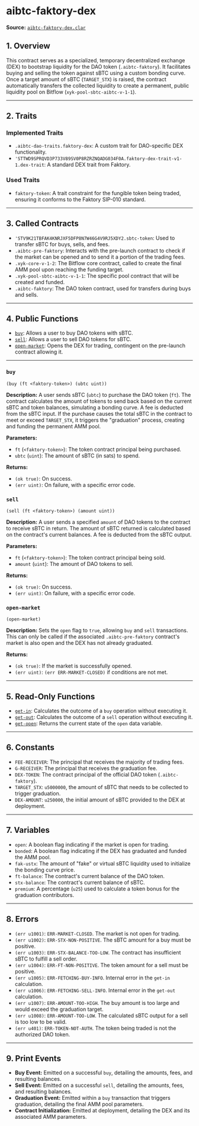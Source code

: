 # aibtc-faktory-dex

**Source:** [`aibtc-faktory-dex.clar`](../../../../contracts/dao/token/aibtc-faktory-dex.clar)

## 1. Overview

This contract serves as a specialized, temporary decentralized exchange (DEX) to bootstrap liquidity for the DAO token (`.aibtc-faktory`). It facilitates buying and selling the token against sBTC using a custom bonding curve. Once a target amount of sBTC (`TARGET_STX`) is raised, the contract automatically transfers the collected liquidity to create a permanent, public liquidity pool on Bitflow (`xyk-pool-sbtc-aibtc-v-1-1`).

---

## 2. Traits

### Implemented Traits
- `.aibtc-dao-traits.faktory-dex`: A custom trait for DAO-specific DEX functionality.
- `'STTWD9SPRQVD3P733V89SV0P8RZRZNQADG034F0A.faktory-dex-trait-v1-1.dex-trait`: A standard DEX trait from Faktory.

### Used Traits
- `faktory-token`: A trait constraint for the fungible token being traded, ensuring it conforms to the Faktory SIP-010 standard.

---

## 3. Called Contracts

- `'STV9K21TBFAK4KNRJXF5DFP8N7W46G4V9RJ5XDY2.sbtc-token`: Used to transfer sBTC for buys, sells, and fees.
- `.aibtc-pre-faktory`: Interacts with the pre-launch contract to check if the market can be opened and to send it a portion of the trading fees.
- `.xyk-core-v-1-2`: The Bitflow core contract, called to create the final AMM pool upon reaching the funding target.
- `.xyk-pool-sbtc-aibtc-v-1-1`: The specific pool contract that will be created and funded.
- `.aibtc-faktory`: The DAO token contract, used for transfers during buys and sells.

---

## 4. Public Functions

- [`buy`](#buy): Allows a user to buy DAO tokens with sBTC.
- [`sell`](#sell): Allows a user to sell DAO tokens for sBTC.
- [`open-market`](#open-market): Opens the DEX for trading, contingent on the pre-launch contract allowing it.

---

### `buy`

`(buy (ft <faktory-token>) (ubtc uint))`

**Description:**
A user sends sBTC (`ubtc`) to purchase the DAO token (`ft`). The contract calculates the amount of tokens to send back based on the current sBTC and token balances, simulating a bonding curve. A fee is deducted from the sBTC input. If the purchase causes the total sBTC in the contract to meet or exceed `TARGET_STX`, it triggers the "graduation" process, creating and funding the permanent AMM pool.

**Parameters:**
- `ft` (`<faktory-token>`): The token contract principal being purchased.
- `ubtc` (`uint`): The amount of sBTC (in sats) to spend.

**Returns:**
- `(ok true)`: On success.
- `(err uint)`: On failure, with a specific error code.

### `sell`

`(sell (ft <faktory-token>) (amount uint))`

**Description:**
A user sends a specified `amount` of DAO tokens to the contract to receive sBTC in return. The amount of sBTC returned is calculated based on the contract's current balances. A fee is deducted from the sBTC output.

**Parameters:**
- `ft` (`<faktory-token>`): The token contract principal being sold.
- `amount` (`uint`): The amount of DAO tokens to sell.

**Returns:**
- `(ok true)`: On success.
- `(err uint)`: On failure, with a specific error code.

### `open-market`

`(open-market)`

**Description:**
Sets the `open` flag to `true`, allowing `buy` and `sell` transactions. This can only be called if the associated `.aibtc-pre-faktory` contract's market is also open and the DEX has not already graduated.

**Returns:**
- `(ok true)`: If the market is successfully opened.
- `(err uint)`: `(err ERR-MARKET-CLOSED)` if conditions are not met.

---

## 5. Read-Only Functions

- [`get-in`](#get-in): Calculates the outcome of a `buy` operation without executing it.
- [`get-out`](#get-out): Calculates the outcome of a `sell` operation without executing it.
- [`get-open`](#get-open): Returns the current state of the `open` data variable.

---

## 6. Constants

- `FEE-RECEIVER`: The principal that receives the majority of trading fees.
- `G-RECEIVER`: The principal that receives the graduation fee.
- `DEX-TOKEN`: The contract principal of the official DAO token (`.aibtc-faktory`).
- `TARGET_STX`: `u5000000`, the amount of sBTC that needs to be collected to trigger graduation.
- `DEX-AMOUNT`: `u250000`, the initial amount of sBTC provided to the DEX at deployment.

---

## 7. Variables

- `open`: A boolean flag indicating if the market is open for trading.
- `bonded`: A boolean flag indicating if the DEX has graduated and funded the AMM pool.
- `fak-ustx`: The amount of "fake" or virtual sBTC liquidity used to initialize the bonding curve price.
- `ft-balance`: The contract's current balance of the DAO token.
- `stx-balance`: The contract's current balance of sBTC.
- `premium`: A percentage (`u25`) used to calculate a token bonus for the graduation contributors.

---

## 8. Errors

- `(err u1001)`: `ERR-MARKET-CLOSED`. The market is not open for trading.
- `(err u1002)`: `ERR-STX-NON-POSITIVE`. The sBTC amount for a buy must be positive.
- `(err u1003)`: `ERR-STX-BALANCE-TOO-LOW`. The contract has insufficient sBTC to fulfill a sell order.
- `(err u1004)`: `ERR-FT-NON-POSITIVE`. The token amount for a sell must be positive.
- `(err u1005)`: `ERR-FETCHING-BUY-INFO`. Internal error in the `get-in` calculation.
- `(err u1006)`: `ERR-FETCHING-SELL-INFO`. Internal error in the `get-out` calculation.
- `(err u1007)`: `ERR-AMOUNT-TOO-HIGH`. The buy amount is too large and would exceed the graduation target.
- `(err u1008)`: `ERR-AMOUNT-TOO-LOW`. The calculated sBTC output for a sell is too low to be valid.
- `(err u401)`: `ERR-TOKEN-NOT-AUTH`. The token being traded is not the authorized DAO token.

---

## 9. Print Events

- **Buy Event:** Emitted on a successful `buy`, detailing the amounts, fees, and resulting balances.
- **Sell Event:** Emitted on a successful `sell`, detailing the amounts, fees, and resulting balances.
- **Graduation Event:** Emitted within a `buy` transaction that triggers graduation, detailing the final AMM pool parameters.
- **Contract Initialization:** Emitted at deployment, detailing the DEX and its associated AMM parameters.
